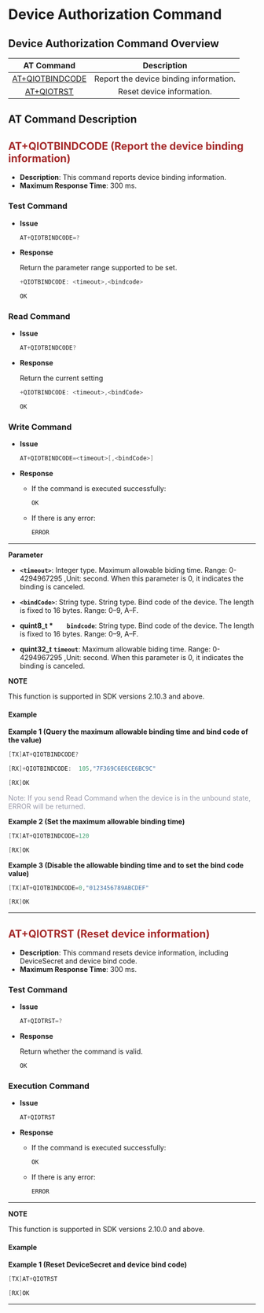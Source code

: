 # Device Authorization Command

## **Device Authorization Command Overview**

|         AT Command          |            Description             |
| :-------------------------: | :--------------------------------: |
| [AT+QIOTBINDCODE](#AT+QIOTBINDCODE) | Report the device binding information. |
|  [AT+QIOTRST](#AT+QIOTRST)  |     Reset device information.      |

## **AT Command Description**

<span id="AT+QIOTBINDCODE">  </span>

## <font color=#A52A2A  >__AT+QIOTBINDCODE (Report the device binding information)__</font>

* __Description__: This command reports device binding information.
* __Maximum Response Time__: 300 ms.


### **Test Command**

* __Issue__

  ```c
  AT+QIOTBINDCODE=?
  ```

* __Response__

  Return the parameter range supported to be set.

  ```c
  +QIOTBINDCODE: <timeout>,<bindcode>
  
  OK
  ```

### **Read Command**

* __Issue__

  ```c
  AT+QIOTBINDCODE?
  ```

* __Response__

  Return the current setting

  ```c
  +QIOTBINDCODE: <timeout>,<bindCode>
  
  OK
  ```

### **Write Command**

* __Issue__

  ```c
  AT+QIOTBINDCODE=<timeout>[,<bindCode>]
  ```

* __Response__

  * If the command is executed successfully:

    ```c
    OK
    ```

  * If there is any error:

    ```c
    ERROR
    ```

***


__Parameter__

 * __`<timeout>`__: Integer type. Maximum allowable biding time.  Range: 0-4294967295 ,Unit: second. When this parameter is 0, it indicates the binding is canceled.
 * __`<bindCode>`__: String type. String type. Bind code of the device. The length is fixed to 16 bytes. Range: 0–9, A–F.

  * __quint8_t *__  __`bindcode`__: String type. Bind code of the device. The length is fixed to 16 bytes. Range: 0–9, A–F.
  * __quint32_t__ __`timeout`__: Maximum allowable biding time.  Range: 0-4294967295 ,Unit: second. When this parameter is 0, it indicates the binding is canceled.

__NOTE__

This function is supported in SDK versions 2.10.3 and above.

#### **Example**

__Example 1 (Query the maximum allowable binding time and bind code of the value)__  

```c
[TX]AT+QIOTBINDCODE?

[RX]+QIOTBINDCODE:  105,"7F369C6E6CE6BC9C"

[RX]OK
```
<font color=#999AAA >Note: If you send Read Command when the device is in the unbound state, ERROR will be returned.</font>

__Example 2 (Set the maximum allowable binding time)__  

```c
[TX]AT+QIOTBINDCODE=120

[RX]OK
```

__Example 3 (Disable the allowable  binding time and to set the bind code value)__  

```c
[TX]AT+QIOTBINDCODE=0,"0123456789ABCDEF"

[RX]OK

```


***

<span id="AT+QIOTRST">  </span>

## <font color=#A52A2A  >__AT+QIOTRST (Reset device information)__</font>

* __Description__: This command resets device information, including DeviceSecret and device bind code.
* __Maximum Response Time__: 300 ms.


### Test Command

* __Issue__

  ```c
  AT+QIOTRST=?
  ```

* __Response__

  Return whether the command is valid.

  ```c
  OK
  ```

### **Execution Command**

* __Issue__

  ```c
  AT+QIOTRST
  ```

* __Response__

  * If the command is executed successfully:

    ```c
    OK
    ```

  * If there is any error:

    ```c
    ERROR
    ```

***



__NOTE__

This function is supported in SDK versions 2.10.0 and above.

#### **Example**

__Example 1 (Reset DeviceSecret and device bind code)__  

```c
[TX]AT+QIOTRST

[RX]OK

```

***